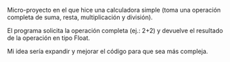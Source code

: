 Micro-proyecto en el que hice una calculadora simple (toma una operación completa de suma, resta, multiplicación y división).

El programa solicita la operación completa (ej.: 2+2) y devuelve el resultado de la operación en tipo Float.

Mi idea sería expandir y mejorar el código para que sea más compleja.
